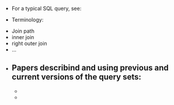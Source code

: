 * For a typical SQL query, see:


* Terminology: 
- Join path
- inner join
- right outer join
- ...

* Papers describind and using previous and current versions of the query sets:
  -
  - 
  -   
